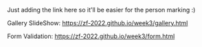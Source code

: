 Just adding the link here so it'll be easier for the person marking :)


Gallery SlideShow:
https://zf-2022.github.io/week3/gallery.html

Form Validation:
https://zf-2022.github.io/week3/form.html
